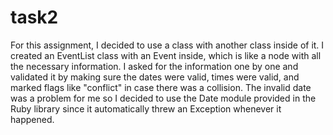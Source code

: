 # task2

For this assignment, I decided to use a class with another class inside of it.  I created an EventList class with an Event inside,
which is like a node with all the necessary information.  I asked for the information one by one and validated it by making sure the dates
were valid, times were valid, and marked flags like "conflict" in case there was a collision.  The invalid date was a problem for me
so I decided to use the Date module provided in the Ruby library since it automatically threw an Exception whenever it happened.
